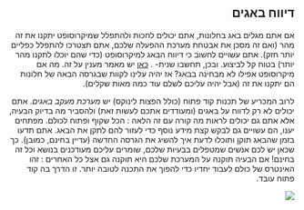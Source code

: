 <?php require("../../entete.php");?> <?php require("../../base.php");?> <?php require("../../fonctions.php");?>

<div id="corps" class="rtl" dir="rtl">

<h2>דיווח באגים</h2>

אם אתם מגלים באג בחלונות, אתם יכולים לחכות ולהתפלל שמיקרוסופט יתקנו את זה מהר (ואם זה מסכן את אבטחת מערכת ההפעלה שלכם, אתם תצטרכו להתפלל כפליים יותר חזק). אתם עשויים לחשוב כי דיווח הבאג למיקרוסופט (כדי שהם יוכלו לתקנו מהר יותר) בטוח קל לביצוע. ובכן, תחשבו שנית- . <a href="http://www.oreillynet.com/mac/blog/2002/06/mission_impossible_submitting.html">כאן</a> יש מאמר מענין על זה. מה אם מיקרוסופט אפילו לא מבחינה בבאג? אז יהיה עלינו לקוות שבגרסה הבאה של חלונות הם יתקנו את זה (אבל יהיה עליכם לשלם עוד כמה מאות שקלים).

לרוב המכריע של תכנות קוד פתוח (כולל הפצות לינוקס) יש <i>מערכת מעקב באגים</i>. אתם יכולים לא רק לדווח על באגים (ומעודדים אתכם לעשות זאת) ולהסביר מה בדיוק הבעיה, אלא אתם גם יכולים לראות מה קורה עם זה הלאה : הכל שקוף ופתוח לכולם. מפתחים יענו, הם עשויים גם לבקש קצת מידע נוסף כדי לעזור להם לתקן את הבאג. אתם תדעו בזמן שהבאג תוקן ותוכלו לדעת איך להשיג את הגרסה החדשה (עדיין בחינם, כמובן). כך שכאן יש לכם אנשים שמטפלים בבעיות שלכם, שומרים עליכם מעודכנים בנושא וכל זה בחינם! אם הבעיה תוקנה על המערכת שלכם היא תוקנה גם אצל כל האחרים : זהו האינטרס של כולם לעבוד יחדיו כדי להפוך את התכנה לטובה יותר. זו הדרך בה קוד פתוח עובד.

<img src="Images/report_bugs_thumb.png" />

</div>
<?php require("../../license_he.php");?>


